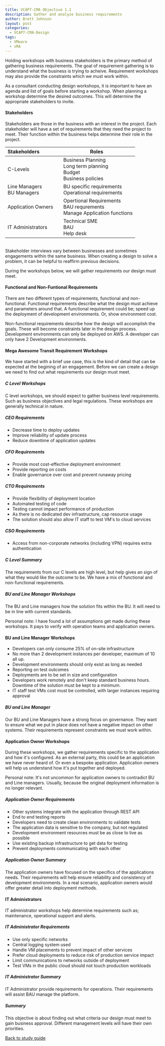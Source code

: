 ```yaml
---
title: VCAP7-CMA Objective 1.1
description: Gather and analyze business requirements 
author: Brett Johnson
layout: post
categories:
  - VCAP7-CMA-Design
tags: 
  - VMware
  - vRA
---
```


Holding workshops with business stakeholders is the primary method of gathering business requirements. The goal of requirement gathering is to understand what the business is trying to acheive. Requirement workshops may also provide the constraints which we must work within.

As a consultant conducting design workshops, it is important to have an agenda and list of goals before starting a workshop. When planning a workshop determine the desired outcomes. This will determine the appropriate stakeholders to invite.

#### Stakeholders

Stakeholders are those in the business with an interest in the project. Each stakeholder will have a set of requirements that they need the project to meet. Their function within the business helps determine their role in the project.

| Stakeholders | Roles |
| :---| --- |
|C-Levels&nbsp;   | &nbsp; Business Planning <br> &nbsp; Long term planning <br> &nbsp; Budget <br> &nbsp; Business policies|
| Line Managers &nbsp; <br> BU Managers &nbsp;| &nbsp; BU specific requirements <br> &nbsp; Operational requirements <br>   |
| Application Owners &nbsp; | &nbsp; Opertional Requirements <br> &nbsp; BAU requrements <br> &nbsp; Manage Application functions <br>   |
| IT Administrators &nbsp; | &nbsp; Technical SME <br> &nbsp; BAU <br> &nbsp; Help desk <br>    |


<br>
Stakeholder interviews vary between businesses and sometimes engagements within the same business. When creating a design to solve a problem, it can be helpful to reaffirm previous decisions.

During the workshops below, we will gather requirements our design must meet.

#### Functional and Non-Funtional Requirements

There are two different types of requirements, functional and non-functional. 
Functional requirements describe what the design must achieve and parameters around that. A functional requirement could be; speed up the deployment of development environments. Or, show environment cost.

Non-functional requirements describe how the design will accomplish the goals. These will become constraints later in the design process. Development environments can only be deployed on AWS. A developer can only have 2 Development environments. 

#### Mega Awesome Transit Requirement Workshops

We have started with a brief use case, this is the kind of detail that can be expected at the begining of an engagement. Before we can create a design we need to find out what requirements our design must meet.

##### C Level Workshops

C level workshops, we should expect to gather business level requirements. Such as business objectives and legal regulations. These workshops are generally technical in nature.

##### CEO Requirements

* Decrease time to deploy updates
* Improve reliability of update process
* Reduce downtime of application updates

##### CFO Requirements

* Provide most cost-effective deployment environment
* Provide reporting on costs
* Enable governance over cost and prevent runaway pricing

##### CTO Requirements

* Provide flexibility of deployment location
* Automated testing of code
* Testing cannot impact performance of production 
* As there is no dedicated dev infrastructure, cap resource usage
* The solution should also allow IT staff to test VM's to cloud services

##### CSO Requirements

* Access from non-corporate networks (including VPN) requires extra authentication

##### C Level Summary

The requirements from our C levels are high level, but help gives an sign of what they would like the outcome to be. We have a mix of functional and non-functional requirements.

##### BU and Line Manager Workshops

The BU and Line managers how the solution fits within the BU. It will need to be in line with current standards.

Personal note: I have found a lot of assumptions get made during these workshops. It pays to verify with operation teams and application owners. 

#### BU and Line Manager Workshops

* Developers can only consume 25% of on-site infrastructure
* No more than 2 development instances per developer, maximum of 10 all up.
* Development environments should only exist as long as needed
* Reporting on test outcomes
* Deployments are to be set in size and configuration
* Developers work remotely and don't keep standard business hours. Downtime of the solution must be kept to a minimum.
* IT staff test VMs cost must be controlled, with larger instances requiring approval

##### BU and Line Manager

Our BU and Line Managers have a strong focus on governance. They want to ensure what we put in place does not have a negative impact on other systems. Their requirements represent constraints we must work within.

#### Application Owner Workshops

During these workshops, we gather requirements specific to the application and how it's configured. As an external party, this could be an application we have never heard of. Or even a bespoke application. Application owners will help us understand how it's put together and deployed. 

Personal note: It's not uncommon for application owners to contradict BU and Line managers. Usually, because the original deployment information is no longer relevant.

##### Application Owner Requirements

* Other systems integrate with the application through REST API
* End to end testing reports
* Developers need to create clean environments to validate tests
* The application data is sensitive to the company, but not regulated 
* Development environment resources must be as close to live as possible
* Use existing backup infrastructure to get data for testing
* Prevent deployments communicating with each other

##### Application Owner Summary

The application owners have focused on the specifics of the applications needs. Their requirements will help ensure reliability and consistency of development environments. In a real scenario, application owners would offer greater detail into deployment methods.

#### IT Administrators

IT administrator workshops help determine requirements such as; maintenance, operational support and alerts.

##### IT Administrator Requirements

* Use only specific networks
* Central logging system used
* Handle VM placements to prevent impact of other services
* Prefer cloud deployments to reduce risk of production service impact
* Limit communications to networks outside of deployment
* Test VMs in the public cloud should not touch production workloads


##### IT Administrator Summary

IT Administrator provide requirements for operations. Their requirements will assist BAU manage the platform.

##### Summary

This objective is about finding out what criteria our design must meet to gain business approval. Different management levels will have their own priorities. 

<a class="item" href="/VCAP7-CMA-Design">Back to study guide</a> 